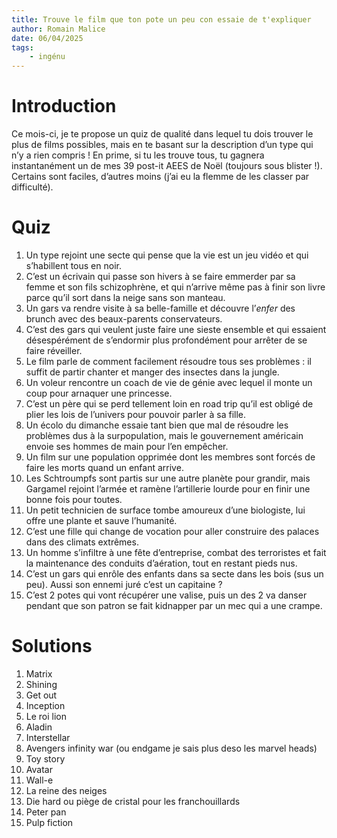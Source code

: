 ```yaml
---
title: Trouve le film que ton pote un peu con essaie de t'expliquer 
author: Romain Malice
date: 06/04/2025
tags:
    - ingénu
---
```


# Introduction

Ce mois-ci, je te propose un quiz de qualité dans lequel tu dois trouver le plus de films possibles, mais en te basant sur la description d’un type qui n’y a rien compris !
En prime, si tu les trouve tous, tu gagnera instantanément un de mes 39 post-it AEES de Noël (toujours sous blister !).
Certains sont faciles, d’autres moins (j’ai eu la flemme de les classer par difficulté).

# Quiz

1. Un type rejoint une secte qui pense que la vie est un jeu vidéo et qui s’habillent tous en noir.
2. C’est un écrivain qui passe son hivers à se faire emmerder par sa femme et son fils schizophrène, et qui n’arrive même pas à finir son livre parce qu’il sort dans la neige sans son manteau.
3. Un gars va rendre visite à sa belle-famille et découvre l’_enfer_ des brunch avec des beaux-parents conservateurs.
4. C’est des gars qui veulent juste faire une sieste ensemble et qui essaient désespérément de s’endormir plus profondément pour arrêter de se faire réveiller. 
5. Le film parle de comment facilement résoudre tous ses problèmes : il suffit de partir chanter et manger des insectes dans la jungle.
6. Un voleur rencontre un coach de vie de génie avec lequel il monte un coup pour arnaquer une princesse.
7. C’est un père qui se perd tellement loin en road trip qu’il est obligé de plier les lois de l’univers pour pouvoir parler à sa fille.
8. Un écolo du dimanche essaie tant bien que mal de résoudre les problèmes dus à la surpopulation, mais le gouvernement américain envoie ses hommes de main pour l’en empêcher.
9. Un film sur une population opprimée dont les membres sont forcés de faire les morts quand un enfant arrive.
10. Les Schtroumpfs sont partis sur une autre planète pour grandir, mais Gargamel rejoint l’armée et ramène l’artillerie lourde pour en finir une bonne fois pour toutes.
11. Un petit technicien de surface tombe amoureux d’une biologiste, lui offre une plante et sauve l’humanité.
12. C’est une fille qui change de vocation pour aller construire des palaces dans des climats extrêmes.
13. Un homme s’infiltre à une fête d’entreprise, combat des terroristes et fait la maintenance des conduits d’aération, tout en restant pieds nus.
14. C’est un gars qui enrôle des enfants dans sa secte dans les bois (sus un peu). Aussi son ennemi juré c’est un capitaine ?
15. C’est 2 potes qui vont récupérer une valise, puis un des 2 va danser pendant que son patron se fait kidnapper par un mec qui a une crampe.

# Solutions

1. Matrix
2. Shining
3. Get out
4. Inception
5. Le roi lion
6. Aladin
7. Interstellar
8. Avengers infinity war (ou endgame je sais plus deso les marvel heads)
9. Toy story
10. Avatar
11. Wall-e
12. La reine des neiges
13. Die hard ou piège de cristal pour les franchouillards
14. Peter pan
15. Pulp fiction